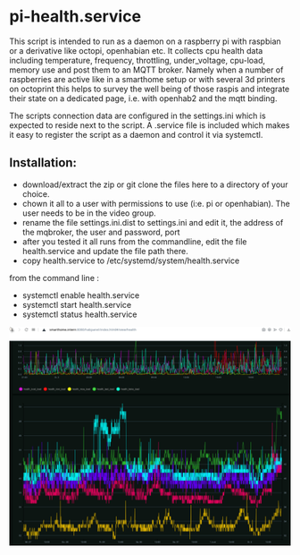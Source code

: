 # pi-health.service

This script is intended to run as a daemon on a raspberry pi with raspbian or a derivative like octopi, openhabian etc.
It collects cpu health data including temperature, frequency, throttling, under_voltage, cpu-load, memory use and post them to an MQTT broker.
Namely when a number of raspberries are active like in a smarthome setup or with several 3d printers on octoprint this helps to survey the well being of those raspis and integrate their state on a dedicated page, i.e. with openhab2 and the mqtt binding.

The scripts connection data are configured in the settings.ini which is expected to reside next to the script. A .service file is included which makes it easy to register the script as a daemon and control it via systemctl.

## Installation:

- download/extract the zip or git clone the files here to a directory of your choice.
- chown it all to a user with permissions to use (i:e. pi or openhabian). The user needs to be in the video group.
- rename the file settings.ini.dist to settings.ini and edit it, the address of the mqbroker, the user and password, port
- after you tested it all runs from the commandline, edit the file health.service and update the file path there.
- copy health.service to /etc/systemd/system/health.service

from the command line :
- systemctl enable health.service
- systemctl start health.service
- systemctl status health.service

![health data in habpanel diagram](https://github.com/planetar/pi-health.service/blob/master/rsc/raspi_load_temp_Screenshot_20200602_205336.png?raw=true)
